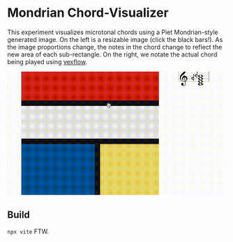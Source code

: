# Mondrian Chord-Visualizer
This experiment visualizes microtonal chords using a Piet Mondrian-style generated image.
On the left is a resizable image (click the black bars!).
As the image proportions change, the notes in the chord change to reflect the new area of each sub-rectangle.
On the right, we notate the actual chord being played using [vexflow](https://www.vexflow.com/).

![demo gif](mondrian.gif)

## Build
`npx vite` FTW.